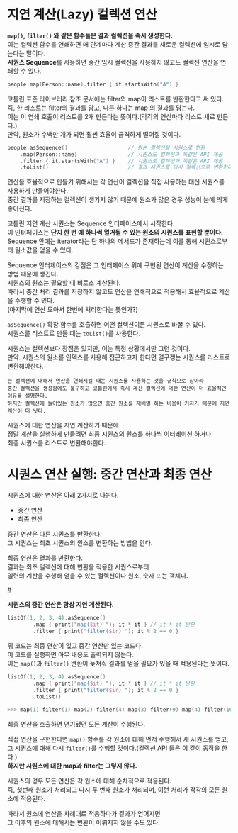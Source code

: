 지연 계산(Lazy) 컬렉션 연산
=============================    
**`map()`, `filter()` 와 같은 함수들은 결과 컬렉션을 즉시 생성한다.**           
이는 컬렉션 함수를 연쇄하면 매 단계마다 계산 중간 결과를 새로운 컬렉션에 임시로 담는다는 말이다.         
**시퀀스 Sequence**를 사용하면 중간 임시 컬렉션을 사용하지 않고도 컬렉션 연산을 연쇄할 수 있다.      

```kt
people.map(Person::name).filter { it.startsWith("A") }
```

코틀린 표준 라이브러리 참조 문서에는 filter와 map이 리스트를 반환한다고 써 있다.     
즉, 한 리스트는 filter의 결과를 담고, 다른 하나는 map 의 결과를 담는다.      
이는 이 연쇄 호출이 리스트를 2개 만든다는 뜻이다.(각각의 연산마다 리스트 새로 만든다.)      
만약, 원소가 수백만 개가 되면 훨씬 효율이 급격하게 떨어질 것이다.      

```kt
people.asSequence()                   // 원본 컬렉션을 시퀀스로 변환
    .map(Person::name)                // 시퀀스도 컬렉션과 똑같은 API 제공
    .filter { it.startsWith("A") }    // 시퀀스도 컬렉션과 똑같은 API 제공
    .toList()                         // 결과 시퀀스를 다시 컬렉션으로 변환한다.    
```
연산을 효율적으로 만들기 위해서는 각 연산이 컬렉션을 직접 사용하는 대신 시퀀스를 사용하게 만들어야한다.      
중간 결과를 저장하는 컬렉션이 생기지 않기 때문에 원소가 많은 경우 성능이 눈에 띄게 좋아진다.     
  
코틀린 지연 계산 시퀀스는 Sequence 인터페이스에서 시작한다.       
이 인터페이스는 **단지 한 번 에 하나씩 열거될 수 있는 원소의 시퀀스를 표현할 뿐이다.**          
Sequence 안에는 iterator라는 단 하나의 메서드가 존재하는데 이를 통해 시퀀스로부터 원소값을 얻을 수 있다.    
           
Sequence 인터체이스의 강점은 그 인터페이스 위에 구현된 연산이 계산을 수정하는 방법 때문에 생긴다.         
시퀀스의 원소는 필요할 때 비로소 계산된다.          
따라서 중간 처리 결과를 저장하지 않고도 연산을 연쇄적으로 적용해서 효율적으로 계산을 수행할 수 있다.        
(마지막에 연산 모아서 한번에 처리한다는 뜻인가?)     
   
`asSequence()` 확장 함수를 호출하면 어떤 컬렉션이든 시퀀스로 바꿀 수 있다.       
시퀀스를 리스트로 만들 때는 `toList()`를 사용한다.      
   
시퀀스는 컬렉션보다 장점은 있지만, 이는 특정 상황에서만 그런 것이다.     
만약. 시퀀스의 원소를 인덱스를 사용해 접근하고자 한다면 결구겡는 시퀀스를 리스트로 변환해야한다.      

```  
큰 컬렉션에 대해서 연산을 연쇄시킬 때는 시퀀스를 사용하는 것을 규칙으로 삼아라      
중간 컬렉션을 생성함에도 불구하고 코틀린에서 즉시 계산 컬렉션에 대한 연산이 더 효율적인 이유를 설명한다.      
하지만 컬렉션에 들어있는 원소가 많으면 중간 원소를 재배열 하는 비용이 커지기 때문에 지연 계산이 더 낫다.  
```

시퀀스에 대한 연산을 지연 계산하기 때문에     
정말 계산을 실행하게 만들려면 최종 시퀀스의 원소를 하나씩 이터레이션 하거나     
최종 시퀀스를 리스트로 변환해야한다.   

# 시퀀스 연산 실행: 중간 연산과 최종 연산  
시퀀스에 대한 연산은 아래 2가지로 나뉜다.    

* 중간 연산
* 최종 연산

중간 연산은 다른 시퀀스를 반환한다.   
그 시퀀스는 최초 시퀀스의 원소를 변환하는 방법을 안다.   
  
최종 연산은 결과를 반환한다.      
결과는 최초 컬렉션에 대해 변환을 적용한 시퀀스로부터      
일련의 계산을 수행해 얻을 수 있는 컬렉션이나 원소, 숫자 또는 객체다.     

[#](#)   

**시퀀스의 중간 연산은 항상 지연 계산된다.**     

```kt
listOf(1, 2, 3, 4).asSequence()
        .map { print("map($it) "); it * it } // it * it 반환
        .filter { print("filter($ir) "); it % 2 == 0 }
```  
위 코드는 최종 연산이 없고 중간 연산만 있는 코드다.      
이 코드를 실행하면 아무 내용도 출력되지 않는다.         
이는 `map()`과 `filter()` 변환이 늦쳐줘 결과를 얻을 필요가 있을 때 적용된다는 뜻이다.   

```kt
listOf(1, 2, 3, 4).asSequence()
        .map { print("map($it) "); it * it } // it * it 반환
        .filter { print("filter($ir) "); it % 2 == 0 }
        .toList()
        
>>> map(1) filter(1) map(2) filter(4) map(3) filter(9) map(4) filter(16)
```
최종 연산을 호출하면 연기됐던 모든 계산이 수행된다.      

직접 연산을 구현한다면 `map()` 함수를 각 원소에 대해 먼저 수행해서 새 시퀀스를 얻고,      
그 시퀀스에 대해 다시 `filter()`를 수행할 것이다.(컬렉션 API 들은 이 같이 동작을 한다.)      
**하지만 시퀀스에 대한 map과 filter는 그렇지 않다.**        
   
시퀀스의 경우 모든 연산은 각 원소에 대해 순차적으로 적용된다.      
즉, 첫번째 원소가 처리되고 다시 두 번째 원소가 처리되며, 이런 처리가 각각의 모든 원소에 적용된다.     
    
따라서 원소에 연산을 차례대로 적용하다가 결과가 얻어지면        
그 이후의 원소에 대해서는 변환이 이뤄지지 않을 수도 있다.        




     










 


